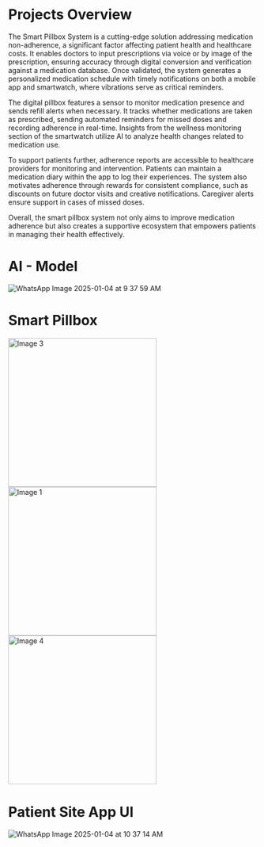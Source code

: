 
# Projects Overview

The Smart Pillbox System is a cutting-edge solution addressing medication non-adherence, a significant factor affecting patient health and healthcare costs. It enables doctors to input prescriptions via voice or by image of the prescription, ensuring accuracy through digital conversion and verification against a medication database. Once validated, the system generates a personalized medication schedule with timely notifications on both a mobile app and smartwatch, where vibrations serve as critical reminders.

The digital pillbox features a sensor to monitor medication presence and sends refill alerts when necessary. It tracks whether medications are taken as prescribed, sending automated reminders for missed doses and recording adherence in real-time. Insights from the wellness monitoring section of the smartwatch utilize AI to analyze health changes related to medication use.

To support patients further, adherence reports are accessible to healthcare providers for monitoring and intervention. Patients can maintain a medication diary within the app to log their experiences. The system also motivates adherence through rewards for consistent compliance, such as discounts on future doctor visits and creative notifications. Caregiver alerts ensure support in cases of missed doses.

Overall, the smart pillbox system not only aims to improve medication adherence but also creates a supportive ecosystem that empowers patients in managing their health effectively.


# AI - Model

![WhatsApp Image 2025-01-04 at 9 37 59 AM](https://github.com/user-attachments/assets/d2c157fc-df63-4694-8aa6-6fe52046cabe) 





# Smart Pillbox 





<img src="https://github.com/user-attachments/assets/33c30f41-e7be-4b97-b52c-04b07bce6b08" alt="Image 3" width="300">

<img src="https://github.com/user-attachments/assets/ec5ecc66-c882-47e7-a6c3-cd9cfb33f40e" alt="Image 1" width="300">

<img src="https://github.com/user-attachments/assets/d4ea73cd-2dbd-4bfe-aafa-fee068bbfc4a" alt="Image 4" width="300">









# Patient Site App UI

![WhatsApp Image 2025-01-04 at 10 37 14 AM](https://github.com/user-attachments/assets/f38a52b3-f291-48a7-8d25-413e166d317f)





